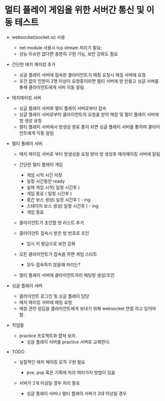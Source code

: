 # 멀티 플레이 게임을 위한 서버간 통신 및 이동 테스트

+ websocket(socket.io) 사용
    + net module 사용시 tcp stream 처리가 필요;
    + 성능 이슈만 없다면 충분히 구현 가능, 보안 강화도 필요

+ 간단한 매치 메이킹 추가
    + 싱글 플레이 서버에 접속한 클라이언트가 매칭 요청시 매칭 서버에 요청
    + 조건 없이 인원이 2명 이상이 요청중이라면 멀티 서버에 방 만들고 싱글 서버를 통해 클라이언트에게 서버 이동 알림
    
+ 매치메이킹 서버
    + 싱글 플레이 서버와 멀티 플레이 서버로부터 접속
    + 싱글 플레이 서버로부터 클라이언트의 요청을 받아 매칭 및 멀티 플레이 서버에 방 생성 요청
    + 멀티 플레이 서버에서 방생성 완료 통지 되면 싱글 플레이 서버를 통하여 클라이언트에게 이동 알림

+ 멀티 플레이 서버
    + 매치 메이킹 서버로 부터 방생성을 요청 받아 방 생성후 매치메이킹 서버에 알림

    + 간단한 멀티 플레이 게임
        + 게임 시작 시간 저장
        + 일정 시간동안 ready
        + 실제 게임 시작( 일정 시간후 )
        + 게임 종료 ( 일정 시간후 )
        + 중간 보스 생성( 일정 시간후 ) - ing
        + 스테이지 보스 생성( 일정 시간후 ) - ing
        + 게임 종료
    + 클라이언트가 조인할 방 리스트 추가
    + 클라이언트 접속시 받은 방 번호로 조인
        + 임시 키 발급으로 보안 강화
    + 모든 클라이언트가 접속을 하면 게임 스타트
        + 모두 접속하지 않을때 처리는?
    + 멀티 플레이 서버에 클라이언트끼리 채팅방 생성/조인

+ 싱글 플레이 서버
    + 클라이언트 로그인 및 싱글 플레이 담당
    + 매치 메이킹 서버에 매칭 요청
    + 매칭 관련 응답을 클라이언트에게 보내기 위해 websocket 연결 하고 있어야 함.

+ 작업중
    + practice 프로젝트와 합쳐 보자.
        + 싱글 플레이 서버를 practice 서버로 교체한다.


+ TODO
    + 실질적인 매치 메이킹 로직 구현 필요
        + pve, pvp 혹은 기획에 따라 여러가지 방법이 있음

    + 서버가 2개 이상일 경우 처리 필요
        + 싱글 플레이 서버나 멀티 플레이 서버가 2대 이상일 경우